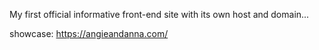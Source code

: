 My first official informative front-end site with its own host and domain...

showcase: https://angieandanna.com/ 
